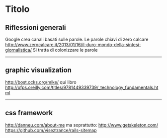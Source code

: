 # Titolo
## Riflessioni generali
Google crea canali basati sulle parole.
Le parole chiavi di zero calcare
http://www.zerocalcare.it/2013/01/16/il-duro-mondo-della-sintesi-giornalistica/
Si tratta di colonizzare le parole

---------------------------------------------------------------------------------------

## graphic visualization
http://bost.ocks.org/mike/
qui libro
http://ofps.oreilly.com/titles/9781449339739/_technology_fundamentals.html

---------------------------------------------------------------------------------------

## css framework
http://danneu.com/about-me
ma soprattutto:
http://www.getskeleton.com/
https://github.com/viseztrance/rails-sitemap
